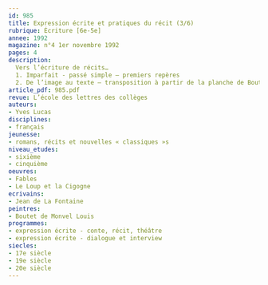 ```yaml
---
id: 985
title: Expression écrite et pratiques du récit (3/6)
rubrique: Écriture [6e-5e]
annee: 1992
magazine: n°4 1er novembre 1992
pages: 4
description: 
  Vers l’écriture de récits…
  1. Imparfait - passé simple – premiers repères
  2. De l’image au texte – transposition à partir de la planche de Boutet de Monvel illustrant « Le Loup et la Cigogne », de La Fontaine
article_pdf: 985.pdf
revue: L’école des lettres des collèges
auteurs:
- Yves Lucas
disciplines:
- français
jeunesse:
- romans, récits et nouvelles « classiques »s
niveau_etudes:
- sixième
- cinquième
oeuvres:
- Fables
- Le Loup et la Cigogne
ecrivains:
- Jean de La Fontaine
peintres:
- Boutet de Monvel Louis
programmes:
- expression écrite - conte, récit, théâtre
- expression écrite - dialogue et interview
siecles:
- 17e siècle
- 19e siècle
- 20e siècle
---
```

